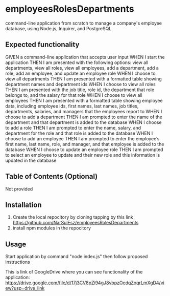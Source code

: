 # employeesRolesDepartments
command-line application from scratch to manage a company's employee database, using Node.js, Inquirer, and PostgreSQL

## Expected functionality
GIVEN a command-line application that accepts user input
WHEN I start the application
THEN I am presented with the following options: view all departments, view all roles, view all employees, add a department, add a role, add an employee, and update an employee role
WHEN I choose to view all departments
THEN I am presented with a formatted table showing department names and department ids
WHEN I choose to view all roles
THEN I am presented with the job title, role id, the department that role belongs to, and the salary for that role
WHEN I choose to view all employees
THEN I am presented with a formatted table showing employee data, including employee ids, first names, last names, job titles, departments, salaries, and managers that the employees report to
WHEN I choose to add a department
THEN I am prompted to enter the name of the department and that department is added to the database
WHEN I choose to add a role
THEN I am prompted to enter the name, salary, and department for the role and that role is added to the database
WHEN I choose to add an employee
THEN I am prompted to enter the employee’s first name, last name, role, and manager, and that employee is added to the database
WHEN I choose to update an employee role
THEN I am prompted to select an employee to update and their new role and this information is updated in the database 

## Table of Contents (Optional)

Not provided
    

## Installation

1. Create the local repocitory by cloning tapping by this link https://github.com/NarSulEsz/employeesRolesDepartments
2. install npm modules in the repocitory


## Usage

Start application by command "node index.js" then follow proposed instructions


This is link of GoogleDrive where you can see functionality of the application: https://drive.google.com/file/d/17j3CV8pZi94gJ8vbpzOedqZoqrLmXgD4/view?usp=drive_link